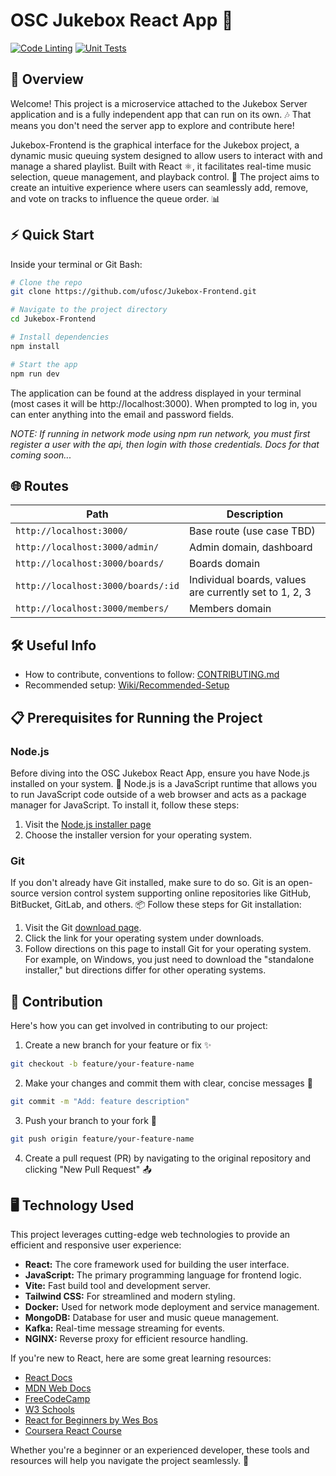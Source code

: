 # OSC Jukebox React App 🎵
[![Code Linting](https://github.com/ufosc/Jukebox-Frontend/actions/workflows/code-linting.yml/badge.svg)](https://github.com/ufosc/Jukebox-Frontend/actions/workflows/code-linting.yml)
[![Unit Tests](https://github.com/ufosc/Jukebox-Frontend/actions/workflows/unit-tests.yml/badge.svg)](https://github.com/ufosc/Jukebox-Frontend/actions/workflows/unit-tests.yml)

## 🚀 Overview

Welcome! This project is a microservice attached to the Jukebox Server application and is a fully independent app that can run on its own. 🎶 That means you don't need the server app to explore and contribute here!

Jukebox-Frontend is the graphical interface for the Jukebox project, a dynamic music queuing system designed to allow users to interact with and manage a shared playlist. Built with React ⚛️, it facilitates real-time music selection, queue management, and playback control. 🎸 The project aims to create an intuitive experience where users can seamlessly add, remove, and vote on tracks to influence the queue order. 📊

## ⚡ Quick Start

Inside your terminal or Git Bash:

```sh
# Clone the repo
git clone https://github.com/ufosc/Jukebox-Frontend.git

# Navigate to the project directory
cd Jukebox-Frontend

# Install dependencies
npm install

# Start the app
npm run dev
```

The application can be found at the address displayed in your terminal (most cases it will be http://localhost:3000). When prompted to log in, you can enter anything into the email and password fields.

*NOTE: If running in network mode using npm run network, you must first register a user with the api, then login with those credentials. Docs for that coming soon...*

## 🌐 Routes

| Path                               | Description                                            |
| ---------------------------------- | ------------------------------------------------------ |
| `http://localhost:3000/`           | Base route (use case TBD)                              |
| `http://localhost:3000/admin/`     | Admin domain, dashboard                                |
| `http://localhost:3000/boards/`    | Boards domain                                          |
| `http://localhost:3000/boards/:id` | Individual boards, values are currently set to 1, 2, 3 |
| `http://localhost:3000/members/`   | Members domain                                         |

## 🛠️ Useful Info

- How to contribute, conventions to follow: [CONTRIBUTING.md](CONTRIBUTING.md)
- Recommended setup: [Wiki/Recommended-Setup](https://github.com/ufosc/Jukebox-Frontend/wiki/Recommended-Setup)

## 📋 Prerequisites for Running the Project

### Node.js

Before diving into the OSC Jukebox React App, ensure you have Node.js installed on your system. 🌟 Node.js is a JavaScript runtime that allows you to run JavaScript code outside of a web browser and acts as a package manager for JavaScript. To install it, follow these steps:

1. Visit the [Node.js installer page](https://nodejs.org/en/download)
2. Choose the installer version for your operating system.

### Git

If you don't already have Git installed, make sure to do so. Git is an open-source version control system supporting online repositories like GitHub, BitBucket, GitLab, and others. 📦 Follow these steps for Git installation:

1. Visit the Git [download page](https://git-scm.com/downloads).
2. Click the link for your operating system under downloads.
3. Follow directions on this page to install Git for your operating system. For example, on Windows, you just need to download the "standalone installer," but directions differ for other operating systems.

## 🎨 Contribution

Here's how you can get involved in contributing to our project:

1. Create a new branch for your feature or fix ✨
```sh
git checkout -b feature/your-feature-name
```

2. Make your changes and commit them with clear, concise messages 📝
```sh
git commit -m "Add: feature description"
```

3. Push your branch to your fork 🚀
```sh
git push origin feature/your-feature-name
```

4. Create a pull request (PR) by navigating to the original repository and clicking "New Pull Request" 📤

## 🖥️ Technology Used

This project leverages cutting-edge web technologies to provide an efficient and responsive user experience:

- **React:** The core framework used for building the user interface.
- **JavaScript:** The primary programming language for frontend logic.
- **Vite:** Fast build tool and development server.
- **Tailwind CSS:** For streamlined and modern styling.
- **Docker:** Used for network mode deployment and service management.
- **MongoDB:** Database for user and music queue management.
- **Kafka:** Real-time message streaming for events.
- **NGINX:** Reverse proxy for efficient resource handling.

If you're new to React, here are some great learning resources:

- [React Docs](https://react.dev/learn)
- [MDN Web Docs](https://developer.mozilla.org/en-US/docs/Learn/Tools_and_testing/Client-side_JavaScript_frameworks/React_getting_started)
- [FreeCodeCamp](https://www.freecodecamp.org/news/get-started-with-react-for-beginners/)
- [W3 Schools](https://www.w3schools.com/react/react_intro.asp)
- [React for Beginners by Wes Bos](https://reactforbeginners.com/)
- [Coursera React Course](https://www.coursera.org/learn/react-basics)

Whether you're a beginner or an experienced developer, these tools and resources will help you navigate the project seamlessly. 🚀

